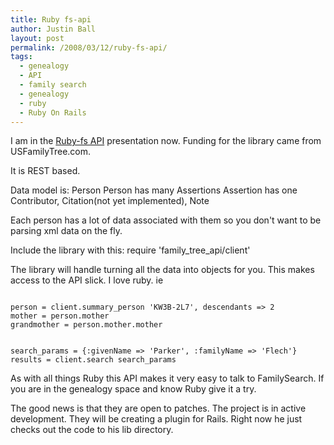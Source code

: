 ```yaml
---
title: Ruby fs-api
author: Justin Ball
layout: post
permalink: /2008/03/12/ruby-fs-api/
tags:
  - genealogy
  - API
  - family search
  - genealogy
  - ruby
  - Ruby On Rails
---
```


I am in the <a href="http://code.google.com/p/ruby-fs-api/">Ruby-fs API</a> presentation now.  Funding for the library came from USFamilyTree.com.

It is REST based.

Data model is:
Person
Person has many Assertions
Assertion has one Contributor, Citation(not yet implemented), Note

Each person has a lot of data associated with them so you don't want to be parsing xml data on the fly.

Include the library with this:
require 'family_tree_api/client'

The library will handle turning all the data into objects for you.  This makes access to the API slick.  I love ruby.
ie
<pre><code class="ruby">
person = client.summary_person 'KW3B-2L7', descendants => 2
mother = person.mother
grandmother = person.mother.mother
</pre></code>

<pre><code class="ruby">
search_params = {:givenName => 'Parker', :familyName => 'Flech'}
results = client.search search_params
</pre></code>

As with all things Ruby this API makes it very easy to talk to FamilySearch.  If you are in the genealogy space and know Ruby give it a try.

The good news is that they are open to patches.  The project is in active development.  They will be creating a plugin for Rails.  Right now he just checks out the code to his lib directory.

